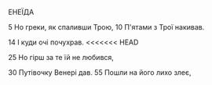 ﻿
ЕНЕЇДА

5  Но греки, як спаливши Трою,
10 П'ятами з Трої накивав.

14 І куди очі почухрав.
<<<<<<< HEAD


25 Но гірш за те їй не любився,


30 Путівочку Венері дав.
55 Пошли на його лихо злеє,